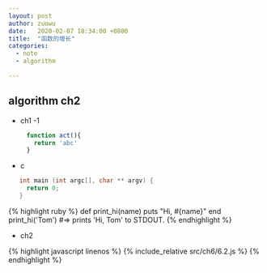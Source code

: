 ```yaml
---
layout: post
author: zuowu
date:   2020-02-07 18:34:00 +0800
title:  "函数的增长"
categories: 
  - note
  - algorithm 

---
```


## algorithm ch2

 * ch1 -1

 ```javascript
      function act(){
        return 'abc'
      }
 ```

 * c 

 ```c
    int main (int argc[], char ** argv) {
      return 0;
    }
 ```

 {% highlight ruby %}
def print_hi(name)
  puts "Hi, #{name}"
end
print_hi('Tom')
#=> prints 'Hi, Tom' to STDOUT.
{% endhighlight %}

 * ch2

{% highlight javascript linenos %}
  {% include_relative src/ch6/6.2.js %}
{% endhighlight %}



